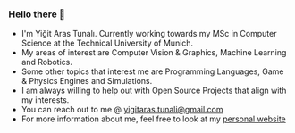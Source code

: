 ### Hello there 👋

<!--
**YigitAras/YigitAras** is a ✨ _special_ ✨ repository because its `README.md` (this file) appears on your GitHub profile.

Here are some ideas to get you started:

- 🔭 I’m currently working on ...
- 🌱 I’m currently learning ...
- 👯 I’m looking to collaborate on ...
- 🤔 I’m looking for help with ...
- 💬 Ask me about ...
- 📫 How to reach me: ...
- 😄 Pronouns: ...
- ⚡ Fun fact: ...
-->
- I'm Yiğit Aras Tunalı. Currently working towards my MSc in Computer Science at the Technical University of Munich. <br>
- My areas of interest are Computer Vision & Graphics, Machine Learning and Robotics.
- Some other topics that interest me are Programming Languages, Game & Physics Engines and Simulations.
- I am always willing to help out with Open Source Projects that align with my interests.
- You can reach out to me @ yigitaras.tunali@gmail.com
- For more information about me, feel free to look at my [personal website](www.yigitarastunali.com)

